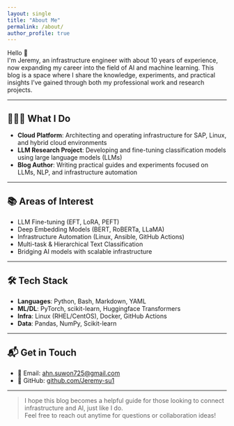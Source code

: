```yaml
---
layout: single
title: "About Me"
permalink: /about/
author_profile: true
---
```


Hello 👋  
I'm Jeremy, an infrastructure engineer with about 10 years of experience, now expanding my career into the field of AI and machine learning. This blog is a space where I share the knowledge, experiments, and practical insights I’ve gained through both my professional work and research projects.

---

## 👨🏻‍💻 What I Do

- **Cloud Platform**: Architecting and operating infrastructure for SAP, Linux, and hybrid cloud environments  
- **LLM Research Project**: Developing and fine-tuning classification models using large language models (LLMs)  
- **Blog Author**: Writing practical guides and experiments focused on LLMs, NLP, and infrastructure automation

---

## 📚 Areas of Interest

- LLM Fine-tuning (EFT, LoRA, PEFT)
- Deep Embedding Models (BERT, RoBERTa, LLaMA)
- Infrastructure Automation (Linux, Ansible, GitHub Actions)
- Multi-task & Hierarchical Text Classification
- Bridging AI models with scalable infrastructure

---

## 🛠️ Tech Stack

- **Languages**: Python, Bash, Markdown, YAML  
- **ML/DL**: PyTorch, scikit-learn, Huggingface Transformers  
- **Infra**: Linux (RHEL/CentOS), Docker, GitHub Actions  
- **Data**: Pandas, NumPy, Scikit-learn  

---

## 📬 Get in Touch

- 📧 Email: ahn.suwon725@gmail.com
- 💼 GitHub: [github.com/Jeremy-su1](https://github.com/Jeremy-su1)  
<!-- # - 📄 Resume: [PDF Download (Coming Soon)] -->

---

> I hope this blog becomes a helpful guide for those looking to connect infrastructure and AI, just like I do.  
> Feel free to reach out anytime for questions or collaboration ideas!
